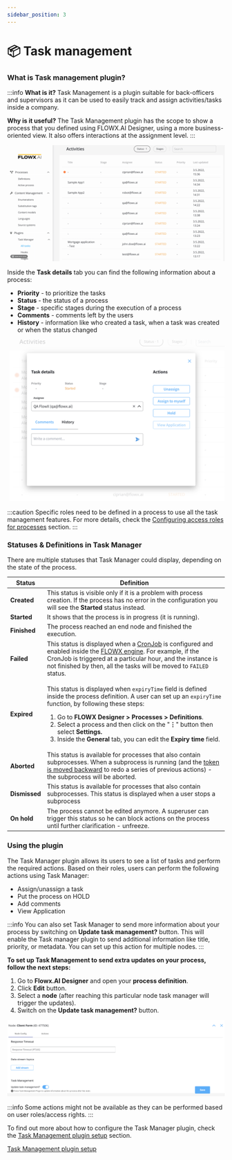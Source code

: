 ```yaml
---
sidebar_position: 3
---
```


# 📦 Task management

### **What is Task management plugin?**

:::info
**What is it?** Task Management is a plugin suitable for back-officers and supervisors as it can be used to easily track and assign activities/tasks inside a company.

**Why is it useful?** The Task Management plugin has the scope to show a process that you defined using FLOWX.AI Designer, using a more business-oriented view. It also offers interactions at the assignment level.
:::

![Task Manager](../../../img/task_management_overview.gif)

Inside the **Task details** tab you can find the following information about a process:

* **Priority** - to prioritize the tasks
* **Status** - the status of a process
* **Stage** - specific stages during the execution of a process
* **Comments** - comments left by the users
* **History** - information like who created a task, when a task was created or when the status changed

![Task details](../../../img/task_mngmnt_task_details.png)

:::caution
Specific roles need to be defined in a process to use all the task management features. For more details, check the [Configuring access roles for processes](../../../../platform-setup-guides/flowx-engine-setup-guide/configuring-access-roles-for-processes.md) section.
:::

### Statuses & Definitions in Task Manager

There are multiple statuses that Task Manager could display, depending on the state of the process.

| Status        | Definition                                                                                                                                                                                                                                                                                                                                                                                                                                                                                                                |
| ------------- | ------------------------------------------------------------------------------------------------------------------------------------------------------------------------------------------------------------------------------------------------------------------------------------------------------------------------------------------------------------------------------------------------------------------------------------------------------------------------------------------------------------------------- |
| **Created**   | This status is visible only if it is a problem with process creation. If the process has no error in the configuration you will see the **Started** status instead.                                                                                                                                                                                                                                                                                                                                                       |
| **Started**   | It shows that the process is in progress (it is running).                                                                                                                                                                                                                                                                                                                                                                                                                                                                 |
| **Finished**  | The process reached an end node and finished the execution.                                                                                                                                                                                                                                                                                                                                                                                                                                                               |
| **Failed**    | This status is displayed when a [CronJob](https://kubernetes.io/docs/concepts/workloads/controllers/cron-jobs/) is configured and enabled inside the [FLOWX engine](../../../core-components/flowx-engine/). For example, if the CronJob is triggered at a particular hour, and the instance is not finished by then, all the tasks will be moved to `FAILED` status.                                                                                                                                                     |
| **Expired**   | <p>This status is displayed when <code>expiryTime</code> field is defined inside the process definition. A user can set up an <code>expiryTime</code> function, by following these steps:</p><ol><li>Go to <strong>FLOWX Designer > Processes > Definitions</strong>.</li><li>Select a process and then click on the "<strong>⋮</strong>" <strong></strong> button then select <strong>Settings.</strong></li><li>Inside the <strong>General</strong> tab, you can edit the <strong>Expiry time</strong> field.</li></ol> |
| **Aborted**   | This status is available for processes that also contain subprocesses. When a subprocess is running (and the [token is moved backward](https://docs.flowx.ai/flowx-designer/managing-a-process-flow/moving-a-token-backwards-in-a-process) to redo a series of previous actions) - the subprocess will be aborted.                                                                                                                                                                                                        |
| **Dismissed** | This status is available for processes that also contain subprocesses. This status is displayed when a user stops a subprocess                                                                                                                                                                                                                                                                                                                                                                                            |
| **On hold**   | The process cannot be edited anymore. A superuser can trigger this status so he can block actions on the process until further clarification - unfreeze.                                                                                                                                                                                                                                                                                                                                                                  |

### Using the plugin

The Task Manager plugin allows its users to see a list of tasks and perform the required actions. Based on their roles, users can perform the following actions using Task Manager:

* Assign/unassign a task
* Put the process on HOLD
* Add comments
* View Application

:::info
You can also set Task Manager to send more information about your process by switching on **Update task management?** button. This will enable the Task manager plugin to send additional information like title, priority, or metadata. You can set up this action for multiple nodes.
:::

**To set up Task Management to send extra updates on your process, follow the next steps:**

1. Go to **Flowx.AI Designer** and open your **process definition**.
2. Click **Edit** button.
3. Select a **node** (after reaching this particular node task manager will trigger the updates).
4. Switch on the **Update task management?** button.

![Update task management](../../../img/task_mngmnt_response.png)

:::info
Some actions might not be available as they can be performed based on user roles/access rights.
:::

To find out more about how to configure the Task Manager plugin, check the [Task Management plugin setup](../../plugins-setup-guide/task-management-plugin-setup/) section.

[Task Management plugin setup](../../plugins-setup-guide/task-management-plugin-setup/)
